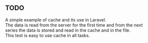 ## TODO
A simple example of cache and its use in Laravel.\
The data is read from the server for the first time and from the next \
 series the data is stored and read in the cache and in the file.\
This test is easy to use cache in all tasks.
